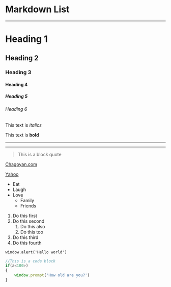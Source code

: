 # Markdown List 
---

<!-- Headings -->
# Heading 1
## Heading 2 
### Heading 3
#### Heading 4
##### Heading 5
###### Heading 6

<!-- Emphasis -->
This text is *italics*

<!-- Strong -->
This text is **bold**

<!-- Horizontal Rule -->
---
___ 

<!-- Block Quote -->
> This is a block quote

<!-- Links -->
[Chagoyan.com](https://chagoyan.com)

<!-- Link with title -->
[Yahoo](https://yahoo.com/ "Go to Yahoo!")

<!-- Lists -->
<!-- Non-Ordered - Bullets -->
* Eat 
* Laugh
* Love 
    * Family 
    * Friends 

<!-- Ordered - Numbered -->
1. Do this first
1. Do this second
    1. Do this also 
    1. Do this too 
1. Do this third 
1. Do this fourth

<!-- Code block -->
`window.alert('Hello world')` 

```javascript
//This is a code block 
if(a<100>)
{
    window.prompt('How old are you?')
}

```